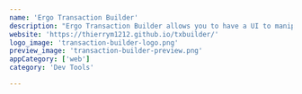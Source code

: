 ```yaml
---
name: 'Ergo Transaction Builder'
description: "Ergo Transaction Builder allows you to have a UI to manipulate the code (json) of Ergo transactions."
website: 'https://thierrym1212.github.io/txbuilder/'
logo_image: 'transaction-builder-logo.png'
preview_image: 'transaction-builder-preview.png'
appCategory: ['web']
category: 'Dev Tools'

---
```

